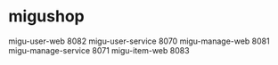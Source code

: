 # migushop
migu-user-web 8082
migu-user-service 8070
migu-manage-web 8081
migu-manage-service 8071
migu-item-web 8083
